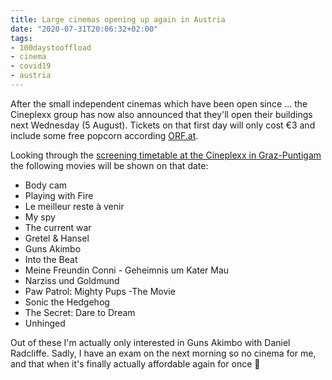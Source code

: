 ```yaml
---
title: Large cinemas opening up again in Austria
date: "2020-07-31T20:06:32+02:00"
tags:
- 100daystooffload
- cinema
- covid19
- austria
---
```


After the small independent cinemas which have been open since ... the Cineplexx group has now also announced that they'll open their buildings next Wednesday (5 August). Tickets on that first day will only cost €3 and include some free popcorn according [ORF.at](https://orf.at/stories/3175685/).

Looking through the [screening timetable at the Cineplexx in Graz-Puntigam](https://www.cineplexx.at/mobile/filme/kinoprogramm/) the following movies will be shown on that date:

- Body cam
- Playing with Fire
- Le meilleur reste à venir
- My spy
- The current war
- Gretel & Hansel
- Guns Akimbo
- Into the Beat
- Meine Freundin Conni - Geheimnis um Kater Mau
- Narziss und Goldmund
- Paw Patrol: Mighty Pups -The Movie
- Sonic the Hedgehog
- The Secret: Dare to Dream
- Unhinged

Out of these I'm actually only interested in Guns Akimbo with Daniel Radcliffe. Sadly, I have an exam on the next morning so no cinema for me, and that when it's finally actually affordable again for once 🤪
